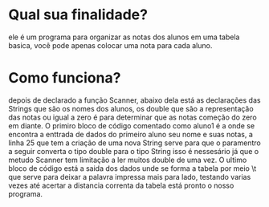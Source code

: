 # Qual sua finalidade?
ele é um programa para organizar as notas dos alunos em uma tabela basica, você pode apenas colocar uma nota para cada aluno.

# Como funciona?
depois de declarado a função Scanner, abaixo dela está as declarações das Strings que são os nomes dos alunos, os double que são a representação das notas ou igual 
a zero é para determinar que as notas começão do zero em diante. O primiro bloco de código comentado como aluno1 é a onde se encontra a enttrada de dados do primeiro aluno 
seu nome e suas notas, a linha 25 que tem a criação de uma nova String serve para que o paramentro a seguir converta o tipo double para o tipo String isso é nessesário 
já que o metudo Scanner tem limitação a ler muitos double de uma vez. O ultimo bloco de código está a saida dos dados unde se forma a tabela por meio \t que serve para deixar
a palavra impressa mais para lado, testando varias vezes até acertar a distancia correnta da tabela está pronto o nosso programa.

